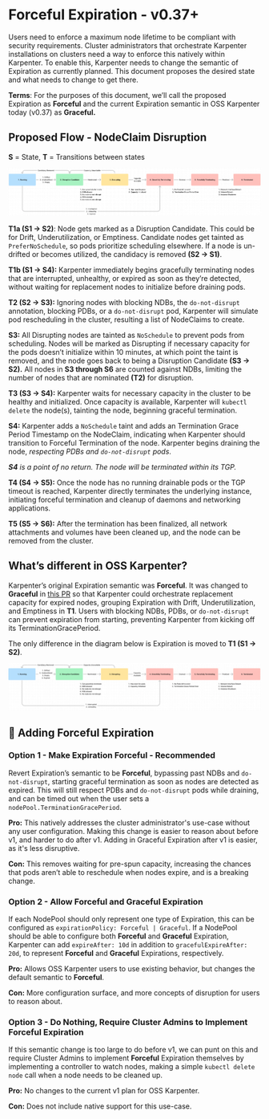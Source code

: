 # Forceful Expiration - v0.37+

Users need to enforce a maximum node lifetime to be compliant with security requirements. Cluster administrators that orchestrate Karpenter installations on clusters need a way to enforce this natively within Karpenter. 
To enable this, Karpenter needs to change the semantic of Expiration as currently planned. This document proposes the desired state and what needs to change to get there. 

**Terms**: For the purposes of this document, we’ll call the proposed Expiration as **Forceful** and the current Expiration semantic in OSS Karpenter today (v0.37) as **Graceful.**

## Proposed Flow - NodeClaim Disruption

**S** = State, **T** = Transitions between states

![](./images/forceful-expiration.png)

**T1a (S1 → S2)**: Node gets marked as a Disruption Candidate. This could be for Drift, Underutilization, or Emptiness. Candidate nodes get tainted as `PreferNoSchedule`, so pods prioritize scheduling elsewhere. If a node is un-drifted or becomes utilized, the candidacy is removed **(S2 → S1)**. 

**T1b (S1 → S4):** Karpenter immediately begins gracefully terminating nodes that are interrupted, unhealthy, or expired as soon as they’re detected, without waiting for replacement nodes to initialize before draining pods. 

**T2 (S2 → S3):** Ignoring nodes with blocking NDBs, the `do-not-disrupt` annotation, blocking PDBs, or a `do-not-disrupt` pod, Karpenter will simulate pod rescheduling in the cluster, resulting a list of NodeClaims to create. 
 
**S3:** All Disrupting nodes are tainted as `NoSchedule` to prevent pods from scheduling. Nodes will be marked as Disrupting if necessary capacity for the pods doesn’t initialize within 10 minutes, at which point the taint is removed, and the node goes back to being a Disruption Candidate **(S3 → S2).** All nodes in **S3 through S6** are counted against NDBs, limiting the number of nodes that are nominated **(T2)** for disruption.

**T3 (S3 → S4):** Karpenter waits for necessary capacity in the cluster to be healthy and initialized. Once capacity is available, Karpenter will `kubectl delete` the node(s), tainting the node, beginning graceful termination.

**S4:** Karpenter adds a `NoSchedule` taint and adds an Termination Grace Period Timestamp on the NodeClaim, indicating when Karpenter should transition to Forceful Termination of the node. Karpenter begins draining the node, _respecting PDBs and `do-not-disrupt` pods_. 

***S4** is a point of no return. The node will be terminated within its TGP.* 

**T4 (S4 → S5):** Once the node has no running drainable pods or the TGP timeout is reached, Karpenter directly terminates the underlying instance, initiating forceful termination and cleanup of daemons and networking applications.

**T5 (S5 → S6):** After the termination has been finalized, all network attachments and volumes have been cleaned up, and the node can be removed from the cluster. 

## What’s different in OSS Karpenter?

Karpenter’s original Expiration semantic was **Forceful**. It was changed to **Graceful** in [this PR](https://github.com/kubernetes-sigs/karpenter/pull/59) so that Karpenter could orchestrate replacement capacity for expired nodes, grouping Expiration with Drift, Underutilization, and Emptiness in **T1**. Users with blocking NDBs, PDBs, or `do-not-disrupt` can prevent expiration from starting, preventing Karpenter from kicking off its TerminationGracePeriod. 

The only difference in the diagram below is Expiration is moved to **T1 (S1 → S2)**.

![](./images/graceful-expiration.png)

## 🔑 Adding Forceful Expiration

### Option 1 - Make Expiration Forceful - Recommended

Revert Expiration’s semantic to be **Forceful**, bypassing past NDBs and `do-not-disrupt`, starting graceful termination as soon as nodes are detected as expired. This will still respect PDBs and `do-not-disrupt` pods while draining, and can be timed out when the user sets a `nodePool.TerminationGracePeriod`.

**Pro:** This natively addresses the cluster administrator's use-case without any user configuration. Making this change is easier to reason about before v1, and harder to do after v1. Adding in Graceful Expiration after v1 is easier, as it's less disruptive. 

**Con:** This removes waiting for pre-spun capacity, increasing the chances that pods aren’t able to reschedule when nodes expire, and is a breaking change.

### Option 2 - Allow Forceful and Graceful Expiration

If each NodePool should only represent one type of Expiration, this can be configured as `expirationPolicy: Forceful | Graceful`.  If a NodePool should be able to configure both **Forceful** and **Graceful** Expiration, Karpenter can add `expireAfter: 10d` in addition to `gracefulExpireAfter: 20d`, to represent **Forceful** and **Graceful** Expirations, respectively. 

**Pro:** Allows OSS Karpenter users to use existing behavior, but changes the default semantic to **Forceful**.

**Con:** More configuration surface, and more concepts of disruption for users to reason about.

### Option 3 - Do Nothing, Require Cluster Admins to Implement Forceful Expiration

If this semantic change is too large to do before v1, we can punt on this and require Cluster Admins to implement **Forceful** Expiration themselves by implementing a controller to watch nodes, making a simple `kubectl delete node` call when a node needs to be cleaned up. 

**Pro:** No changes to the current v1 plan for OSS Karpenter.

**Con:** Does not include native support for this use-case. 
